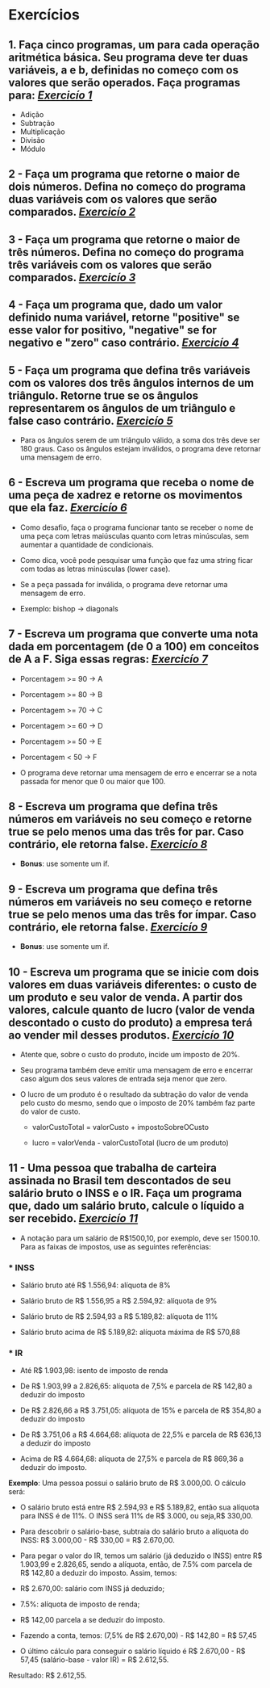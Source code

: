 # Exercícios 

## 1. Faça cinco programas, um para cada operação aritmética básica. Seu programa deve ter duas variáveis, a e b, definidas no começo com os valores que serão operados. Faça programas para: _[Exercicío 1](https://github.com/FrancoViniciusP/trybe-exercicios/blob/main/Fundamentos/bloco-4-introducao-a-javascript/dia-1-javascript-primeiros-passos/exercise1.js)_

* Adição
* Subtração
* Multiplicação
* Divisão
* Módulo

## 2 - Faça um programa que retorne o maior de dois números. Defina no começo do programa duas variáveis com os valores que serão comparados. _[Exercicío 2](https://github.com/FrancoViniciusP/trybe-exercicios/blob/main/Fundamentos/bloco-4-introducao-a-javascript/dia-1-javascript-primeiros-passos/exercise2.js)_

## 3 - Faça um programa que retorne o maior de três números. Defina no começo do programa três variáveis com os valores que serão comparados. _[Exercicío 3](https://github.com/FrancoViniciusP/trybe-exercicios/blob/main/Fundamentos/bloco-4-introducao-a-javascript/dia-1-javascript-primeiros-passos/exercise3.js)_

## 4 - Faça um programa que, dado um valor definido numa variável, retorne "positive" se esse valor for positivo, "negative" se for negativo e "zero" caso contrário. _[Exercicío 4](https://github.com/FrancoViniciusP/trybe-exercicios/blob/main/Fundamentos/bloco-4-introducao-a-javascript/dia-1-javascript-primeiros-passos/exercise4.js)_

## 5 - Faça um programa que defina três variáveis com os valores dos três ângulos internos de um triângulo. Retorne true se os ângulos representarem os ângulos de um triângulo e false caso contrário. _[Exercicío 5](https://github.com/FrancoViniciusP/trybe-exercicios/blob/main/Fundamentos/bloco-4-introducao-a-javascript/dia-1-javascript-primeiros-passos/exercise5.js)_

* Para os ângulos serem de um triângulo válido, a soma dos três deve ser 180 graus. Caso os ângulos estejam inválidos, o programa deve retornar uma mensagem de erro.

## 6 - Escreva um programa que receba o nome de uma peça de xadrez e retorne os movimentos que ela faz. _[Exercicío 6](https://github.com/FrancoViniciusP/trybe-exercicios/blob/main/Fundamentos/bloco-4-introducao-a-javascript/dia-1-javascript-primeiros-passos/exercise6.js)_

* Como desafio, faça o programa funcionar tanto se receber o nome de uma peça com letras maiúsculas quanto com letras minúsculas, sem aumentar a quantidade de condicionais.

* Como dica, você pode pesquisar uma função que faz uma string ficar com todas as letras minúsculas (lower case).

* Se a peça passada for inválida, o programa deve retornar uma mensagem de erro.

* Exemplo: bishop -> diagonals

## 7 - Escreva um programa que converte uma nota dada em porcentagem (de 0 a 100) em conceitos de A a F. Siga essas regras: _[Exercicío 7](https://github.com/FrancoViniciusP/trybe-exercicios/blob/main/Fundamentos/bloco-4-introducao-a-javascript/dia-1-javascript-primeiros-passos/exercise7.js)_

* Porcentagem >= 90 -> A
* Porcentagem >= 80 -> B
* Porcentagem >= 70 -> C
* Porcentagem >= 60 -> D
* Porcentagem >= 50 -> E
* Porcentagem < 50 -> F

* O programa deve retornar uma mensagem de erro e encerrar se a nota passada for menor que 0 ou maior que 100. 

## 8 - Escreva um programa que defina três números em variáveis no seu começo e retorne true se pelo menos uma das três for par. Caso contrário, ele retorna false. _[Exercicío 8](https://github.com/FrancoViniciusP/trybe-exercicios/blob/main/Fundamentos/bloco-4-introducao-a-javascript/dia-1-javascript-primeiros-passos/exercise8.js)_

* **Bonus**: use somente um if. 

## 9 - Escreva um programa que defina três números em variáveis no seu começo e retorne true se pelo menos uma das três for ímpar. Caso contrário, ele retorna false. _[Exercicío 9](https://github.com/FrancoViniciusP/trybe-exercicios/blob/main/Fundamentos/bloco-4-introducao-a-javascript/dia-1-javascript-primeiros-passos/exercise9.js)_

* **Bonus**: use somente um if.

## 10 - Escreva um programa que se inicie com dois valores em duas variáveis diferentes: o custo de um produto e seu valor de venda. A partir dos valores, calcule quanto de lucro (valor de venda descontado o custo do produto) a empresa terá ao vender mil desses produtos. _[Exercicío 10](https://github.com/FrancoViniciusP/trybe-exercicios/blob/main/Fundamentos/bloco-4-introducao-a-javascript/dia-1-javascript-primeiros-passos/exercise10.js)_

* Atente que, sobre o custo do produto, incide um imposto de 20%.

* Seu programa também deve emitir uma mensagem de erro e encerrar caso algum dos seus valores de entrada seja menor que zero.

* O lucro de um produto é o resultado da subtração do valor de venda pelo custo do mesmo, sendo que o imposto de 20% também faz parte do valor de custo.

  * valorCustoTotal = valorCusto + impostoSobreOCusto

  * lucro = valorVenda - valorCustoTotal (lucro de um produto)

## 11 - Uma pessoa que trabalha de carteira assinada no Brasil tem descontados de seu salário bruto o INSS e o IR. Faça um programa que, dado um salário bruto, calcule o líquido a ser recebido. _[Exercicío 11](https://github.com/FrancoViniciusP/trybe-exercicios/blob/main/Fundamentos/bloco-4-introducao-a-javascript/dia-1-javascript-primeiros-passos/exercise11.js)_

* A notação para um salário de R$1500,10, por exemplo, deve ser 1500.10. Para as faixas de impostos, use as seguintes referências:

### * INSS

  * Salário bruto até R$ 1.556,94: alíquota de 8%

  * Salário bruto de R$ 1.556,95 a R$ 2.594,92: alíquota de 9%

  * Salário bruto de R$ 2.594,93 a R$ 5.189,82: alíquota de 11%

  * Salário bruto acima de R$ 5.189,82: alíquota máxima de R$ 570,88

### * IR

  * Até R$ 1.903,98: isento de imposto de renda

  * De R$ 1.903,99 a 2.826,65: alíquota de 7,5% e parcela de R$ 142,80 a deduzir do imposto

  * De R$ 2.826,66 a R$ 3.751,05: alíquota de 15% e parcela de R$ 354,80 a deduzir do imposto

  * De R$ 3.751,06 a R$ 4.664,68: alíquota de 22,5% e parcela de R$ 636,13 a deduzir do imposto

  * Acima de R$ 4.664,68: alíquota de 27,5% e parcela de R$ 869,36 a deduzir do imposto.

**Exemplo**: Uma pessoa possui o salário bruto de R$ 3.000,00. O cálculo será:

  * O salário bruto está entre R$ 2.594,93 e R$ 5.189,82, então sua alíquota para INSS é de 11%. O INSS será 11% de R$ 3.000, ou seja,R$ 330,00.

  * Para descobrir o salário-base, subtraia do salário bruto a alíquota do INSS: R$ 3.000,00 - R$ 330,00 = R$ 2.670,00.

  * Para pegar o valor do IR, temos um salário (já deduzido o INSS) entre R$ 1.903,99 e 2.826,65, sendo a alíquota, então, de 7.5% com parcela de R$ 142,80 a deduzir do imposto. Assim, temos:

  * R$ 2.670,00: salário com INSS já deduzido;

  * 7.5%: alíquota de imposto de renda;

  * R$ 142,00 parcela a se deduzir do imposto.

  * Fazendo a conta, temos: (7,5% de R$ 2.670,00) - R$ 142,80 = R$ 57,45

  * O último cálculo para conseguir o salário líquido é R$ 2.670,00 - R$ 57,45 (salário-base - valor IR) = R$ 2.612,55.

Resultado: R$ 2.612,55. 